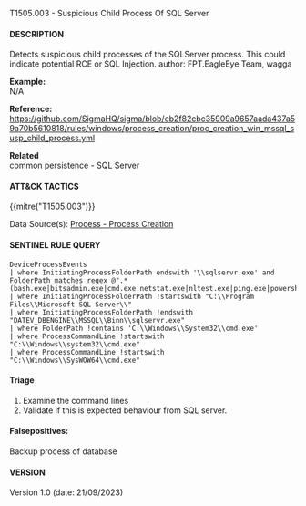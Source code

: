 T1505.003 - Suspicious Child Process Of SQL Server

#### DESCRIPTION

Detects suspicious child processes of the SQLServer process. This could indicate potential RCE or SQL Injection.
author: FPT.EagleEye Team, wagga

**Example:**\
N/A

**Reference:**\
https://github.com/SigmaHQ/sigma/blob/eb2f82cbc35909a9657aada437a59a70b5610818/rules/windows/process_creation/proc_creation_win_mssql_susp_child_process.yml

**Related**\
common persistence - SQL Server

#### ATT&CK TACTICS<br>

{{mitre("T1505.003")}}

Data Source(s): [Process - Process Creation](https://attack.mitre.org/datasources/DS0009/#Process%20Creation)

#### SENTINEL RULE QUERY<br>

```
DeviceProcessEvents
| where InitiatingProcessFolderPath endswith '\\sqlservr.exe' and FolderPath matches regex @".*(bash.exe|bitsadmin.exe|cmd.exe|netstat.exe|nltest.exe|ping.exe|powershell.exe|pwsh.exe|regsvr32.exe|rundll32.exe|sh.exe|systeminfo.exe|tasklist.exe|wsl.exe)$"
| where InitiatingProcessFolderPath !startswith "C:\\Program Files\\Microsoft SQL Server\\"
| where InitiatingProcessFolderPath !endswith "DATEV_DBENGINE\\MSSQL\\Binn\\sqlservr.exe"
| where FolderPath !contains 'C:\\Windows\\System32\\cmd.exe'
| where ProcessCommandLine !startswith "C:\\Windows\\system32\\cmd.exe"
| where ProcessCommandLine !startswith "C:\\Windows\\SysWOW64\\cmd.exe"
```

#### Triage

1. Examine the command lines
1. Validate if this is expected behaviour from SQL server.

#### Falsepositives:

Backup process of database

#### VERSION

Version 1.0 (date: 21/09/2023)
